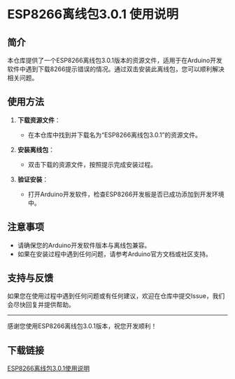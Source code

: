 # ESP8266离线包3.0.1 使用说明

## 简介

本仓库提供了一个ESP8266离线包3.0.1版本的资源文件，适用于在Arduino开发软件中遇到下载8266提示错误的情况。通过双击安装此离线包，您可以顺利解决相关问题。

## 使用方法

1. **下载资源文件**：
   - 在本仓库中找到并下载名为“ESP8266离线包3.0.1”的资源文件。

2. **安装离线包**：
   - 双击下载的资源文件，按照提示完成安装过程。

3. **验证安装**：
   - 打开Arduino开发软件，检查ESP8266开发板是否已成功添加到开发环境中。

## 注意事项

- 请确保您的Arduino开发软件版本与离线包兼容。
- 如果在安装过程中遇到任何问题，请参考Arduino官方文档或社区支持。

## 支持与反馈

如果您在使用过程中遇到任何问题或有任何建议，欢迎在仓库中提交Issue，我们会尽快回复并提供帮助。

---

感谢您使用ESP8266离线包3.0.1版本，祝您开发顺利！

## 下载链接

[ESP8266离线包3.0.1使用说明](https://pan.quark.cn/s/2c70f6d5222f)